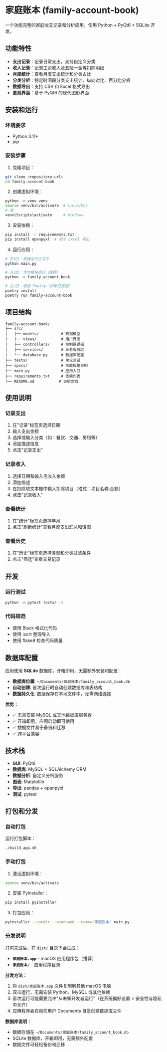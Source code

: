 # 家庭账本 (family-account-book)

一个功能完整的家庭收支记录和分析应用，使用 Python + PyQt6 + SQLite 开发。

## 功能特性

- **支出记录**：记录日常支出，支持自定义分类
- **收入记录**：记录工资收入及五险一金等扣除明细
- **月度统计**：查看月度支出统计和分类占比
- **分类分析**：特定时间段分类支出统计、纵向对比、百分比分析
- **数据导出**：支持 CSV 和 Excel 格式导出
- **直观界面**：基于 PyQt6 的现代图形界面

## 安装和运行

### 环境要求

- Python 3.11+
- pip

### 安装步骤

1. 克隆项目：

```bash
git clone <repository-url>
cd family-account-book
```

2. 创建虚拟环境：

```bash
python -m venv venv
source venv/bin/activate  # Linux/Mac
# 或
venv\Scripts\activate     # Windows
```

3. 安装依赖：

```bash
pip install -r requirements.txt
pip install openpyxl  # 用于 Excel 导出
```

4. 运行应用：

```bash
# 方式1：直接运行主文件
python main.py

# 方式2：作为模块运行（推荐）
python -m family_account_book

# 方式3：使用 Poetry（如果已安装）
poetry install
poetry run family-account-book
```

## 项目结构

```
family-account-book/
├── src/
│   ├── models/          # 数据模型
│   ├── views/           # 用户界面
│   ├── controllers/     # 控制器逻辑
│   ├── services/        # 业务服务层
│   └── database.py      # 数据库配置
├── tests/               # 单元测试
├── specs/               # 功能规格说明
├── main.py              # 应用入口
├── requirements.txt     # 依赖列表
└── README.md           # 说明文档
```

## 使用说明

### 记录支出

1. 在"记录"标签页选择日期
2. 输入支出金额
3. 选择或输入分类（如：餐饮、交通、房租等）
4. 添加描述信息
5. 点击"记录支出"

### 记录收入

1. 选择日期和输入毛收入金额
2. 添加描述
3. 在扣除项文本框中输入扣除项目（格式：项目名称:金额）
4. 点击"记录收入"

### 查看统计

1. 在"统计"标签页选择年月
2. 点击"刷新统计"查看月度支出汇总和饼图

### 查看历史

1. 在"历史"标签页选择类型和分类过滤条件
2. 点击"筛选"查看交易记录

## 开发

### 运行测试

```bash
python -m pytest tests/ -v
```

### 代码规范

- 使用 Black 格式化代码
- 使用 isort 整理导入
- 使用 flake8 检查代码质量

## 数据库配置

应用使用 **SQLite** 数据库，开箱即用，无需额外安装和配置：

- **数据库位置**: `~/Documents/家庭账本/family_account_book.db`
- **自动创建**: 首次运行时自动创建数据库和表结构
- **数据持久化**: 数据保存在本地文件中，无需网络连接

**优势：**

- ✅ 无需安装 MySQL 或其他数据库服务器
- ✅ 开箱即用，应用启动即可使用
- ✅ 数据文件易于备份和迁移
- ✅ 跨平台兼容

## 技术栈

- **GUI**: PyQt6
- **数据库**: MySQL + SQLAlchemy ORM
- **数据分析**: 自定义分析服务
- **图表**: Matplotlib
- **导出**: pandas + openpyxl
- **测试**: pytest

## 打包和分发

### 自动打包

运行打包脚本：

```bash
./build_app.sh
```

### 手动打包

1. 激活虚拟环境：

```bash
source venv/bin/activate
```

2. 安装 PyInstaller：

```bash
pip install pyinstaller
```

3. 打包应用：

```bash
pyinstaller --onedir --windowed --name="家庭账本" main.py
```

### 分发说明

打包完成后，在 `dist/` 目录下会生成：

- **`家庭账本.app`** - macOS 应用程序包（推荐）
- **`家庭账本/`** - 应用程序目录

**分发方法：**

1. 将 `dist/家庭账本.app` 文件复制到其他 macOS 电脑
2. 双击运行，无需安装 Python、MySQL 或其他依赖
3. 首次运行可能需要允许"从未知开发者运行"（在系统偏好设置 > 安全性与隐私中允许）
4. 应用程序会自动在用户 Documents 目录创建数据库文件

**数据库说明：**

- 数据存储在 `~/Documents/家庭账本/family_account_book.db`
- SQLite 数据库，开箱即用，无需额外配置
- 数据文件可轻松备份和迁移
